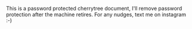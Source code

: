 This is a password protected cherrytree document, I'll remove password protection after the machine retires. For any nudges, text me on instagram :-) 
